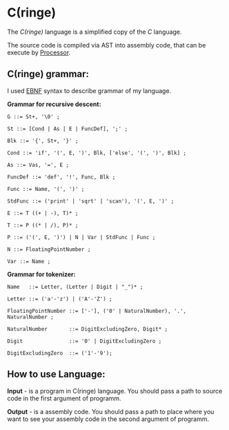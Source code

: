 # С(ringe)
The *С(ringe)* language is a simplified copy of the *C* language. 

The source code is compiled via AST into assembly code, that can be execute by [Processor](https://github.com/RomanKorostinskiy/Processor).


## С(ringe) grammar:
I used [EBNF](https://en.wikipedia.org/wiki/Extended_Backus%E2%80%93Naur_form) syntax to describe grammar of my language.

**Grammar for recursive descent:**
```
G ::= St+, '\0' ;

St ::= [Cond | As | E | FuncDef], ';' ;

Blk ::= '{', St+, '}' ;

Cond ::= 'if', '(', E, ')', Blk, ['else', '(', ')', Blk] ;

As ::= Vas, '=', E ;

FuncDef ::= 'def', '!', Func, Blk ;

Func ::= Name, '(', ')' ;

StdFunc ::= ('print' | 'sqrt' | 'scan'), '(', E, ')' ;

E ::= T ((+ | -), T)* ;

T ::= P ((* | /), P)* ;

P ::= ('(', E, ')') | N | Var | StdFunc | Func ;

N ::= FloatingPointNumber ;

Var ::= Name ;
```

**Grammar for tokenizer:**
```
Name   ::= Letter, (Letter | Digit | "_")* ;

Letter ::= ('a'-'z') | ('A'-'Z') ;
```
```
FloatingPointNumber ::= ['-'], ('0' | NaturalNumber), '.', NaturalNumber ;

NaturalNumber       ::= DigitExcludingZero, Digit* ;

Digit               ::= '0' | DigitExcludingZero ;

DigitExcludingZero  ::= ('1'-'9');
```

## How to use Language:
**Input** - is a program in С(ringe) language. You should pass a path to source code in the first argument of programm.

**Output** - is a assembly code. You should pass a path to place where you want to see your assembly code in the second argument of programm.